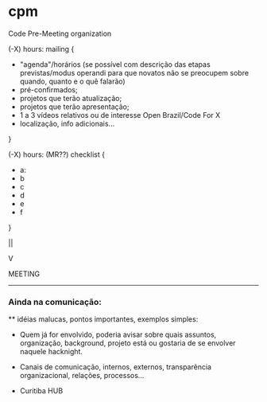 # cpm
Code Pre-Meeting organization

(-X) hours: mailing {

  - "agenda"/horários (se possível com descrição das etapas previstas/modus operandi para que novatos não se preocupem sobre quando, quanto e o quê falarão)
  - pré-confirmados;
  - projetos que terão atualização;
  - projetos que terão apresentação;
  - 1 a 3 vídeos relativos ou de interesse Open Brazil/Code For X
  - localização, info adicionais...
  
}

(-X) hours: (MR??) checklist {
  - a: 
  - b
  - c
  - d
  - e
  - f
  
}

  ||
  
  V
  
MEETING

-------------------------------------

### Ainda na comunicação:
** idéias malucas, pontos importantes, exemplos simples:

- Quem já for envolvido, poderia avisar sobre quais assuntos, organização, background, projeto está ou gostaria de se envolver naquele hacknight.

- Canais de comunicação, internos, externos, transparência organizacional, relações, processos...

- Curitiba HUB
